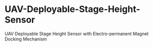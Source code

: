 # UAV-Deployable-Stage-Height-Sensor
UAV Deployable Stage Height Sensor with Electro-permanent Magnet Docking Mechanism
